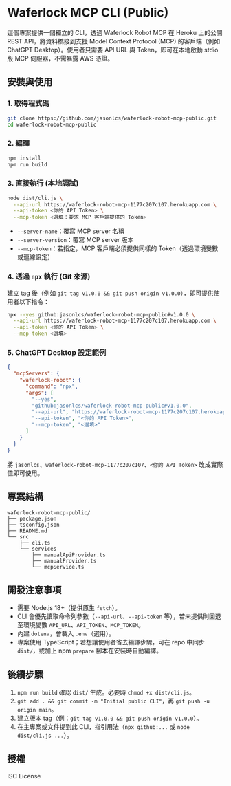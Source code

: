 # Waferlock MCP CLI (Public)

這個專案提供一個獨立的 CLI，透過 Waferlock Robot MCP 在 Heroku 上的公開 REST API，將資料橋接到支援 Model Context Protocol (MCP) 的客戶端（例如 ChatGPT Desktop）。使用者只需要 API URL 與 Token，即可在本地啟動 stdio 版 MCP 伺服器，不需暴露 AWS 憑證。

## 安裝與使用

### 1. 取得程式碼

```bash
git clone https://github.com/jasonlcs/waferlock-robot-mcp-public.git
cd waferlock-robot-mcp-public
```

### 2. 編譯

```bash
npm install
npm run build
```

### 3. 直接執行 (本地調試)

```bash
node dist/cli.js \
  --api-url https://waferlock-robot-mcp-1177c207c107.herokuapp.com \
  --api-token <你的 API Token> \
  --mcp-token <選填：要求 MCP 客戶端提供的 Token>
```

- `--server-name`：覆寫 MCP server 名稱
- `--server-version`：覆寫 MCP server 版本
- `--mcp-token`：若指定，MCP 客戶端必須提供同樣的 Token（透過環境變數或連線設定）

### 4. 透過 `npx` 執行 (Git 來源)

建立 tag 後（例如 `git tag v1.0.0 && git push origin v1.0.0`），即可提供使用者以下指令：

```bash
npx --yes github:jasonlcs/waferlock-robot-mcp-public#v1.0.0 \
  --api-url https://waferlock-robot-mcp-1177c207c107.herokuapp.com \
  --api-token <你的 API Token> \
  --mcp-token <選填>
```

### 5. ChatGPT Desktop 設定範例

```json
{
  "mcpServers": {
    "waferlock-robot": {
      "command": "npx",
      "args": [
        "--yes",
        "github:jasonlcs/waferlock-robot-mcp-public#v1.0.0",
        "--api-url", "https://waferlock-robot-mcp-1177c207c107.herokuapp.com",
        "--api-token", "<你的 API Token>",
        "--mcp-token", "<選填>"
      ]
    }
  }
}
```

將 `jasonlcs`、`waferlock-robot-mcp-1177c207c107`、`<你的 API Token>` 改成實際值即可使用。

## 專案結構

```
waferlock-robot-mcp-public/
├── package.json
├── tsconfig.json
├── README.md
└── src
    ├── cli.ts
    └── services
        ├── manualApiProvider.ts
        ├── manualProvider.ts
        └── mcpService.ts
```

## 開發注意事項
- 需要 Node.js 18+（提供原生 `fetch`）。
- CLI 會優先讀取命令列參數（`--api-url`、`--api-token` 等），若未提供則回退至環境變數 `API_URL`、`API_TOKEN`、`MCP_TOKEN`。
- 內建 `dotenv`，會載入 `.env`（選用）。
- 專案使用 TypeScript；若想讓使用者省去編譯步驟，可在 repo 中同步 `dist/`，或加上 npm `prepare` 腳本在安裝時自動編譯。

## 後續步驟
1. `npm run build` 確認 `dist/` 生成。必要時 `chmod +x dist/cli.js`。
2. `git add . && git commit -m "Initial public CLI"`，再 `git push -u origin main`。
3. 建立版本 tag（例：`git tag v1.0.0 && git push origin v1.0.0`）。
4. 在主專案或文件提到此 CLI，指引用法（`npx github:...` 或 `node dist/cli.js ...`）。

## 授權
ISC License
